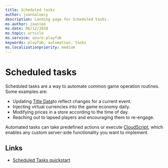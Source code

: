 ```yaml
---
title: Scheduled tasks
author: joannaleecy
description: Landing page for Scheduled tasks.
ms.author: joanlee
ms.date: 06/12/2018
ms.topic: article
ms.service: azure-playfab
keywords: playfab, automation, tasks
ms.localizationpriority: medium
---
```


# Scheduled tasks

Scheduled tasks are a way to automate common game operation routines. Some examples are:

- Updating [Title Data](../../../features/titledata/index.md)to reflect changes for a current event.
- Injecting virtual currencies into the game economy daily.
- Modifying prices in a store according to the time of day.
- Reaching out to lapsed players and encouraging them to re-engage.

Automated tasks can take predefined actions or execute [CloudScript](../../../features/automation/cloudscript/index.md), which enables any custom server-side functionality you want to implement.

## Links

- [Scheduled Tasks quickstart](quickstart.md)